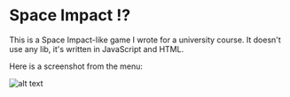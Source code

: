 # Space Impact !?

This is a Space Impact-like game I wrote for a university course.
It doesn't use any lib, it's written in JavaScript and HTML.

Here is a screenshot from the menu:

![alt text](https://user-images.githubusercontent.com/27699756/40259293-cd97b794-5af5-11e8-8c58-8e5ca6bde865.jpg)